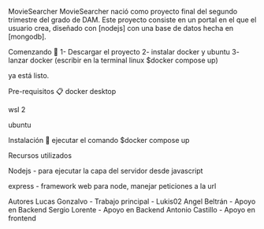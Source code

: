 MovieSearcher
MovieSearcher nació como proyecto final del segundo trimestre del grado de DAM. Este proyecto consiste en un portal en el que el usuario crea, diseñado con [nodejs] con una base de datos hecha en [mongodb].

Comenzando 🚀
1- Descargar el proyecto
2- instalar docker y ubuntu
3- lanzar docker (escribir en la terminal linux $docker compose up)

ya está listo.



Pre-requisitos 📋
docker desktop

wsl 2

ubuntu





Instalación 🔧
ejecutar el comando $docker compose up

Recursos utilizados

Nodejs - para ejecutar la capa del servidor desde javascript

express - framework web para node, manejar peticiones a la url

Autores
Lucas Gonzalvo - Trabajo principal - Lukis02
Angel Beltrán - Apoyo en Backend
Sergio Lorente - Apoyo en Backend
Antonio Castillo - Apoyo en frontend
